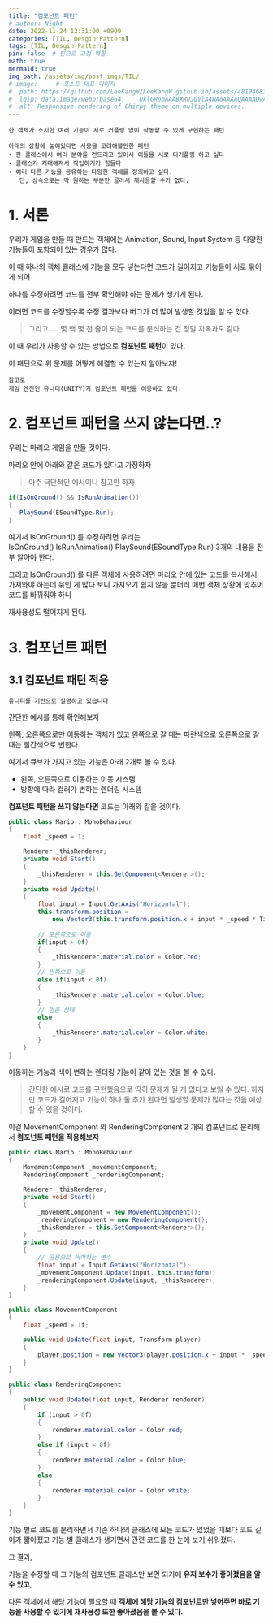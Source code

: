 ```yaml
---
title: "컴포넌트 패턴"
# author: Night
date: 2022-11-24 12:31:00 +0900
categories: [TIL, Desgin Pattern]
tags: [TIL, Desgin Pattern]
pin: false  # 핀으로 고정 역할
math: true
mermaid: true
img_path: /assets/img/post_imgs/TIL/
# image:     # 포스트 대표 이미지
#  path: https://github.com/LeeKangW/LeeKangW.github.io/assets/48194683/7e5b8251-2544-4eea-b702-ad59aa404e9e
#  lqip: data:image/webp;base64,    UklGRpoAAABXRUJQVlA4WAoAAAAQAAAADwAABwAAQUxQSDIAAAARL0AmbZurmr57yyIiqE8oiG0bejIYEQTgqiDA9vqnsUSI6H+oAERp2HZ65qP/VIAWAFZQOCBCAAAA8AEAnQEqEAAIAAVAfCWkAALp8sF8rgRgAP7o9FDvMCkMde9PK7euH5M1m6VWoDXf2FkP3BqV0ZYbO6NA/VFIAAAA
#  alt: Responsive rendering of Chirpy theme on multiple devices.
---
```


```
한 객체가 소지한 여러 기능이 서로 커플링 없이 작동할 수 있게 구현하는 패턴

아래의 상황에 놓여있다면 사용을 고려해볼만한 패턴
- 한 클래스에서 여러 분야를 건드리고 있어서 이들을 서로 디커플링 하고 싶다
- 클래스가 거대해져서 작업하기가 힘들다
- 여러 다른 기능을 공유하는 다양한 객체를 정의하고 싶다. 
   단, 상속으로는 딱 원하는 부분만 골라서 재사용할 수가 없다.
```

# 1\. 서론

우리가 게임을 만들 때 만드는 객체에는 Animation, Sound, Input System 등 다양한 기능들이 포함되어 있는 경우가 많다.

이 때 하나의 객체 클래스에 기능을 모두 넣는다면 코드가 길어지고 기능들이 서로 묶이게 되어

하나를 수정하려면 코드를 전부 확인해야 하는 문제가 생기게 된다.

이러면 코드를 수정할수록 수정 결과보다 버그가 더 많이 발생할 것임을 알 수 있다.

> 그리고….. 몇 백 몇 천 줄이 되는 코드를 분석하는 건 정말 지옥과도 같다

이 때 우리가 사용할 수 있는 방법으로 **컴포넌트 패턴**이 있다.

이 패턴으로 위 문제를 어떻게 해결할 수 있는지 알아보자!

```
참고로
게임 엔진인 유니티(UNITY)가 컴포넌트 패턴을 이용하고 있다.
```

# 2\. 컴포넌트 패턴을 쓰지 않는다면..?

우리는 마리오 게임을 만들 것이다.

마리오 안에 아래와 같은 코드가 있다고 가정하자

> 아주 극단적인 예시이니 참고만 하자

```cs
if(IsOnGround() && IsRunAnimation())
{
   PlaySound(ESoundType.Run);
}
```

여기서 IsOnGround() 를 수정하려면 우리는 IsOnGround() IsRunAnimation() PlaySound(ESoundType.Run) 3개의 내용을 전부 알아야 한다.

그리고 IsOnGround() 를 다른 객체에 사용하려면 마리오 안에 있는 코드를 복사해서 가져와야 하는데 묶인 게 많다 보니 가져오기 쉽지 않을 뿐더러 매번 객체 상황에 맞추어 코드를 바꿔줘야 하니

재사용성도 떨어지게 된다.

# 3\. 컴포넌트 패턴

## 3.1 컴포넌트 패턴 적용

```
유니티를 기반으로 설명하고 있습니다.
```

간단한 예시를 통해 확인해보자

왼쪽, 오른쪽으로만 이동하는 객체가 있고 왼쪽으로 갈 때는 파란색으로 오른쪽으로 갈 때는 빨간색으로 변한다.

여기서 큐브가 가지고 있는 기능은 아래 2개로 볼 수 있다.

-   왼쪽, 오른쪽으로 이동하는 이동 시스템
-   방향에 따라 컬러가 변하는 렌더링 시스템

**컴포넌트 패턴을 쓰지 않는다면** 코드는 아래와 같을 것이다.

```cs
public class Mario : MonoBehaviour
{
    float _speed = 1;

    Renderer _thisRenderer;
    private void Start()
    {
        _thisRenderer = this.GetComponent<Renderer>();    
    }
    private void Update()
    {
        float input = Input.GetAxis("Horizontal");
        this.transform.position = 
            new Vector3(this.transform.position.x + input * _speed * Time.deltaTime, 0);
				
        // 오른쪽으로 이동
        if(input > 0f)
        {
            _thisRenderer.material.color = Color.red;
        }
        // 왼쪽으로 이동
        else if(input < 0f)
        {
            _thisRenderer.material.color = Color.blue;
        }
        // 멈춘 상태
        else
        {
            _thisRenderer.material.color = Color.white;
        }
    }
}
```

이동하는 기능과 색이 변하는 렌더링 기능이 같이 있는 것을 볼 수 있다.

> 간단한 예시로 코드를 구현했음으로 딱히 문제가 될 게 없다고 보일 수 있다. 하지만 코드가 길어지고 기능이 하나 둘 추가 된다면 발생할 문제가 많다는 것을 예상할 수 있을 것이다.

이걸 MovementComponent 와 RenderingComponent 2 개의 컴포넌트로 분리해서 **컴포넌트 패턴을 적용해보자**

```cs
public class Mario : MonoBehaviour
{
    MovementComponent _movementComponent;
    RenderingComponent _renderingComponent;

    Renderer _thisRenderer;
    private void Start()
    {
        _movementComponent = new MovementComponent();
        _renderingComponent = new RenderingComponent();
        _thisRenderer = this.GetComponent<Renderer>();    
    }
    private void Update()
    {
        // 공용으로 써야하는 변수
        float input = Input.GetAxis("Horizontal");
        _movementComponent.Update(input, this.transform);
        _renderingComponent.Update(input, _thisRenderer);
    }
}
```

```cs
public class MovementComponent
{
    float _speed = 1f;

    public void Update(float input, Transform player)
    {
        player.position = new Vector3(player.position.x + input * _speed * Time.deltaTime, 0);
    }
}
```

```cs
public class RenderingComponent
{
    public void Update(float input, Renderer renderer)
    {
        if (input > 0f)
        {
            renderer.material.color = Color.red;
        }
        else if (input < 0f)
        {
            renderer.material.color = Color.blue;
        }
        else
        {
            renderer.material.color = Color.white;
        }
    }
}
```

기능 별로 코드를 분리하면서 기존 하나의 클래스에 모든 코드가 있었을 때보다 코드 길이가 짧아졌고 기능 별 클래스가 생기면서 관련 코드를 한 눈에 보기 쉬워졌다.

그 결과,

기능을 수정할 때 그 기능의 컴포넌트 클래스만 보면 되기에 **유지 보수가 좋아졌음을 알 수 있고**,

다른 객체에서 해당 기능이 필요할 때 **객체에 해당 기능의 컴포넌트만 넣어주면 바로 기능을 사용할 수 있기에 재사용성 또한 좋아졌음을 볼 수 있다.**
